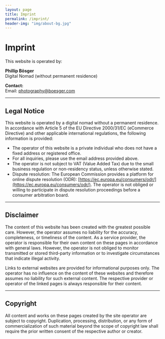 ```yaml
---
layout: page
title: Imprint
permalink: /imprint/
header-img: "img/about-bg.jpg"
---
```


# Imprint

This website is operated by:

**Phillip Bösger**  
Digital Nomad (without permanent residence)

**Contact:**  
Email: [photography@boesger.com](mailto:photography@boesger.com)

---

## Legal Notice

This website is operated by a digital nomad without a permanent residence. In accordance with Article 5 of the EU Directive 2000/31/EC (eCommerce Directive) and other applicable international regulations, the following information is provided:

- The operator of this website is a private individual who does not have a fixed address or registered office.
- For all inquiries, please use the email address provided above.
- The operator is not subject to VAT (Value Added Tax) due to the small business regulation or non-residency status, unless otherwise stated.
- Dispute resolution: The European Commission provides a platform for online dispute resolution (ODR): [https://ec.europa.eu/consumers/odr/](https://ec.europa.eu/consumers/odr/). The operator is not obliged or willing to participate in dispute resolution proceedings before a consumer arbitration board.

---

## Disclaimer

The content of this website has been created with the greatest possible care. However, the operator assumes no liability for the accuracy, completeness, or timeliness of the content. As a service provider, the operator is responsible for their own content on these pages in accordance with general laws. However, the operator is not obliged to monitor transmitted or stored third-party information or to investigate circumstances that indicate illegal activity.

Links to external websites are provided for informational purposes only. The operator has no influence on the content of these websites and therefore assumes no liability for such external content. The respective provider or operator of the linked pages is always responsible for their content.

---

## Copyright

All content and works on these pages created by the site operator are subject to copyright. Duplication, processing, distribution, or any form of commercialization of such material beyond the scope of copyright law shall require the prior written consent of the respective author or creator.
